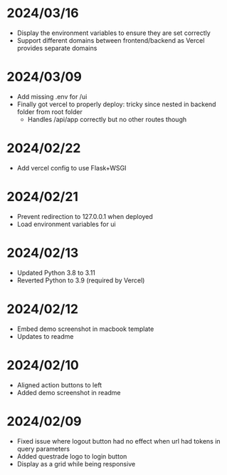# 2024/03/16

- Display the environment variables to ensure they are set correctly
- Support different domains between frontend/backend as Vercel provides separate domains

# 2024/03/09

- Add missing .env for /ui
- Finally got vercel to properly deploy: tricky since nested in backend folder from root folder
  - Handles /api/app correctly but no other routes though

# 2024/02/22

- Add vercel config to use Flask+WSGI

# 2024/02/21

- Prevent redirection to 127.0.0.1 when deployed
- Load environment variables for ui

# 2024/02/13

- Updated Python 3.8 to 3.11
- Reverted Python to 3.9 (required by Vercel)

# 2024/02/12

- Embed demo screenshot in macbook template
- Updates to readme

# 2024/02/10

- Aligned action buttons to left
- Added demo screenshot in readme

# 2024/02/09

- Fixed issue where logout button had no effect when url had tokens in query parameters
- Added questrade logo to login button
- Display as a grid while being responsive
